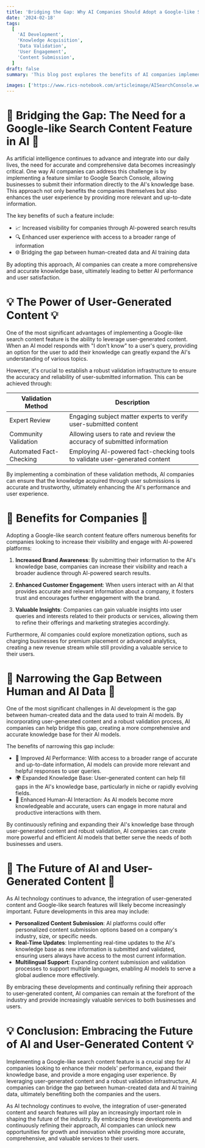 ```yaml
---
title: 'Bridging the Gap: Why AI Companies Should Adopt a Google-like Search Content Feature'
date: '2024-02-18'
tags:
  [
    'AI Development',
    'Knowledge Acquisition',
    'Data Validation',
    'User Engagement',
    'Content Submission',
  ]
draft: false
summary: 'This blog post explores the benefits of AI companies implementing a feature similar to Google Search Console, allowing businesses to submit their information to the AIs knowledge base. By incorporating user-generated content and a robust validation infrastructure, AI companies can bridge the gap between human-created data and AI training data, ultimately benefiting both the companies and the users.'

images: ['https://www.rics-notebook.com/articleimage/AISearchConsole.webp']
---
```


# 🌉 Bridging the Gap: The Need for a Google-like Search Content Feature in AI 🌉

As artificial intelligence continues to advance and integrate into our daily lives, the need for accurate and comprehensive data becomes increasingly critical. One way AI companies can address this challenge is by implementing a feature similar to Google Search Console, allowing businesses to submit their information directly to the AI's knowledge base. This approach not only benefits the companies themselves but also enhances the user experience by providing more relevant and up-to-date information.

The key benefits of such a feature include:

- 📈 Increased visibility for companies through AI-powered search results
- 🔍 Enhanced user experience with access to a broader range of information
- 🌐 Bridging the gap between human-created data and AI training data

By adopting this approach, AI companies can create a more comprehensive and accurate knowledge base, ultimately leading to better AI performance and user satisfaction.

# 💡 The Power of User-Generated Content 💡

One of the most significant advantages of implementing a Google-like search content feature is the ability to leverage user-generated content. When an AI model responds with "I don't know" to a user's query, providing an option for the user to add their knowledge can greatly expand the AI's understanding of various topics.

However, it's crucial to establish a robust validation infrastructure to ensure the accuracy and reliability of user-submitted information. This can be achieved through:

| Validation Method       | Description                                                                 |
| ----------------------- | --------------------------------------------------------------------------- |
| Expert Review           | Engaging subject matter experts to verify user-submitted content            |
| Community Validation    | Allowing users to rate and review the accuracy of submitted information     |
| Automated Fact-Checking | Employing AI-powered fact-checking tools to validate user-generated content |

By implementing a combination of these validation methods, AI companies can ensure that the knowledge acquired through user submissions is accurate and trustworthy, ultimately enhancing the AI's performance and user experience.

# 🏢 Benefits for Companies 🏢

Adopting a Google-like search content feature offers numerous benefits for companies looking to increase their visibility and engage with AI-powered platforms:

1. **Increased Brand Awareness**: By submitting their information to the AI's knowledge base, companies can increase their visibility and reach a broader audience through AI-powered search results.

2. **Enhanced Customer Engagement**: When users interact with an AI that provides accurate and relevant information about a company, it fosters trust and encourages further engagement with the brand.

3. **Valuable Insights**: Companies can gain valuable insights into user queries and interests related to their products or services, allowing them to refine their offerings and marketing strategies accordingly.

Furthermore, AI companies could explore monetization options, such as charging businesses for premium placement or advanced analytics, creating a new revenue stream while still providing a valuable service to their users.

# 🔬 Narrowing the Gap Between Human and AI Data 🔬

One of the most significant challenges in AI development is the gap between human-created data and the data used to train AI models. By incorporating user-generated content and a robust validation process, AI companies can help bridge this gap, creating a more comprehensive and accurate knowledge base for their AI models.

The benefits of narrowing this gap include:

- 🎯 Improved AI Performance: With access to a broader range of accurate and up-to-date information, AI models can provide more relevant and helpful responses to user queries.
- 🌍 Expanded Knowledge Base: User-generated content can help fill gaps in the AI's knowledge base, particularly in niche or rapidly evolving fields.
- 🤖 Enhanced Human-AI Interaction: As AI models become more knowledgeable and accurate, users can engage in more natural and productive interactions with them.

By continuously refining and expanding their AI's knowledge base through user-generated content and robust validation, AI companies can create more powerful and efficient AI models that better serve the needs of both businesses and users.

# 🚀 The Future of AI and User-Generated Content 🚀

As AI technology continues to advance, the integration of user-generated content and Google-like search features will likely become increasingly important. Future developments in this area may include:

- **Personalized Content Submission**: AI platforms could offer personalized content submission options based on a company's industry, size, or specific needs.
- **Real-Time Updates**: Implementing real-time updates to the AI's knowledge base as new information is submitted and validated, ensuring users always have access to the most current information.
- **Multilingual Support**: Expanding content submission and validation processes to support multiple languages, enabling AI models to serve a global audience more effectively.

By embracing these developments and continually refining their approach to user-generated content, AI companies can remain at the forefront of the industry and provide increasingly valuable services to both businesses and users.

# 💡 Conclusion: Embracing the Future of AI and User-Generated Content 💡

Implementing a Google-like search content feature is a crucial step for AI companies looking to enhance their models' performance, expand their knowledge base, and provide a more engaging user experience. By leveraging user-generated content and a robust validation infrastructure, AI companies can bridge the gap between human-created data and AI training data, ultimately benefiting both the companies and the users.

As AI technology continues to evolve, the integration of user-generated content and search features will play an increasingly important role in shaping the future of the industry. By embracing these developments and continuously refining their approach, AI companies can unlock new opportunities for growth and innovation while providing more accurate, comprehensive, and valuable services to their users.
